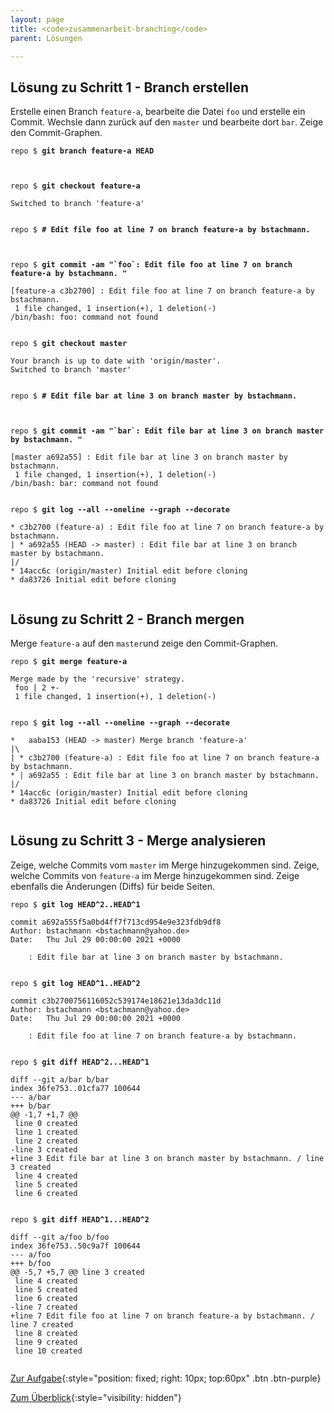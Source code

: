 ```yaml
---
layout: page
title: <code>zusammenarbeit-branching</code>
parent: Lösungen

---
```

## Lösung zu Schritt 1 - Branch erstellen

Erstelle einen Branch `feature-a`, bearbeite die Datei `foo`
und erstelle ein Commit.
Wechsle dann zurück auf den `master` und bearbeite dort `bar`.
Zeige den Commit-Graphen.


<pre><code>repo $ <b>git branch feature-a HEAD</b><br><br><br></code></pre>



<pre><code>repo $ <b>git checkout feature-a</b><br><br>Switched to branch 'feature-a'<br><br></code></pre>



<pre><code>repo $ <b># Edit file foo at line 7 on branch feature-a by bstachmann.</b><br><br><br></code></pre>



<pre><code>repo $ <b>git commit -am &quot;`foo`: Edit file foo at line 7 on branch feature-a by bstachmann. &quot;</b><br><br>[feature-a c3b2700] : Edit file foo at line 7 on branch feature-a by bstachmann.<br> 1 file changed, 1 insertion(+), 1 deletion(-)<br>/bin/bash: foo: command not found<br><br></code></pre>



<pre><code>repo $ <b>git checkout master</b><br><br>Your branch is up to date with 'origin/master'.<br>Switched to branch 'master'<br><br></code></pre>



<pre><code>repo $ <b># Edit file bar at line 3 on branch master by bstachmann.</b><br><br><br></code></pre>



<pre><code>repo $ <b>git commit -am &quot;`bar`: Edit file bar at line 3 on branch master by bstachmann. &quot;</b><br><br>[master a692a55] : Edit file bar at line 3 on branch master by bstachmann.<br> 1 file changed, 1 insertion(+), 1 deletion(-)<br>/bin/bash: bar: command not found<br><br></code></pre>



<pre><code>repo $ <b>git log --all --oneline --graph --decorate</b><br><br>* c3b2700 (feature-a) : Edit file foo at line 7 on branch feature-a by bstachmann.<br>| * a692a55 (HEAD -&gt; master) : Edit file bar at line 3 on branch master by bstachmann.<br>|/  <br>* 14acc6c (origin/master) Initial edit before cloning<br>* da83726 Initial edit before cloning<br><br></code></pre>


## Lösung zu Schritt 2 - Branch mergen

Merge `feature-a` auf den `master`und
zeige den Commit-Graphen.


<pre><code>repo $ <b>git merge feature-a</b><br><br>Merge made by the 'recursive' strategy.<br> foo | 2 +-<br> 1 file changed, 1 insertion(+), 1 deletion(-)<br><br></code></pre>



<pre><code>repo $ <b>git log --all --oneline --graph --decorate</b><br><br>*   aaba153 (HEAD -&gt; master) Merge branch 'feature-a'<br>|\  <br>| * c3b2700 (feature-a) : Edit file foo at line 7 on branch feature-a by bstachmann.<br>* | a692a55 : Edit file bar at line 3 on branch master by bstachmann.<br>|/  <br>* 14acc6c (origin/master) Initial edit before cloning<br>* da83726 Initial edit before cloning<br><br></code></pre>


## Lösung zu Schritt 3 - Merge analysieren

Zeige, welche Commits vom `master` im Merge hinzugekommen sind.
Zeige, welche Commits von `feature-a` im Merge hinzugekommen sind.
Zeige ebenfalls die Änderungen (Diffs) für beide Seiten.


<pre><code>repo $ <b>git log HEAD^2..HEAD^1</b><br><br>commit a692a555f5a0bd4ff7f713cd954e9e323fdb9df8<br>Author: bstachmann &lt;bstachmann@yahoo.de&gt;<br>Date:   Thu Jul 29 00:00:00 2021 +0000<br><br>    : Edit file bar at line 3 on branch master by bstachmann.<br><br></code></pre>



<pre><code>repo $ <b>git log HEAD^1..HEAD^2</b><br><br>commit c3b2700756116052c539174e18621e13da3dc11d<br>Author: bstachmann &lt;bstachmann@yahoo.de&gt;<br>Date:   Thu Jul 29 00:00:00 2021 +0000<br><br>    : Edit file foo at line 7 on branch feature-a by bstachmann.<br><br></code></pre>



<pre><code>repo $ <b>git diff HEAD^2...HEAD^1</b><br><br>diff --git a/bar b/bar<br>index 36fe753..01cfa77 100644<br>--- a/bar<br>+++ b/bar<br>@@ -1,7 +1,7 @@<br> line 0 created<br> line 1 created<br> line 2 created<br>-line 3 created<br>+line 3 Edit file bar at line 3 on branch master by bstachmann. / line 3 created<br> line 4 created<br> line 5 created<br> line 6 created<br><br></code></pre>



<pre><code>repo $ <b>git diff HEAD^1...HEAD^2</b><br><br>diff --git a/foo b/foo<br>index 36fe753..50c9a7f 100644<br>--- a/foo<br>+++ b/foo<br>@@ -5,7 +5,7 @@ line 3 created<br> line 4 created<br> line 5 created<br> line 6 created<br>-line 7 created<br>+line 7 Edit file foo at line 7 on branch feature-a by bstachmann. / line 7 created<br> line 8 created<br> line 9 created<br> line 10 created<br><br></code></pre>


[Zur Aufgabe](aufgabe-zusammenarbeit-branching.html){:style="position: fixed; right: 10px; top:60px" .btn .btn-purple}

[Zum Überblick](../../ueberblick.html){:style="visibility: hidden"}

